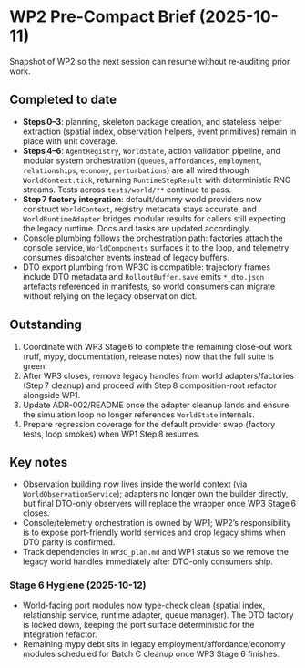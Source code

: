 # WP2 Pre-Compact Brief (2025-10-11)

Snapshot of WP2 so the next session can resume without re-auditing prior work.

## Completed to date
- **Steps 0–3**: planning, skeleton package creation, and stateless helper extraction (spatial index, observation helpers, event primitives) remain in place with unit coverage.
- **Steps 4–6**: `AgentRegistry`, `WorldState`, action validation pipeline, and modular system orchestration (`queues`, `affordances`, `employment`, `relationships`, `economy`, `perturbations`) are all wired through `WorldContext.tick`, returning `RuntimeStepResult` with deterministic RNG streams. Tests across `tests/world/**` continue to pass.
- **Step 7 factory integration**: default/dummy world providers now construct `WorldContext`, registry metadata stays accurate, and `WorldRuntimeAdapter` bridges modular results for callers still expecting the legacy runtime. Docs and tasks are updated accordingly.
- Console plumbing follows the orchestration path: factories attach the console service, `WorldComponents` surfaces it to the loop, and telemetry consumes dispatcher events instead of legacy buffers.
- DTO export plumbing from WP3C is compatible: trajectory frames include DTO metadata and `RolloutBuffer.save` emits `*_dto.json` artefacts referenced in manifests, so world consumers can migrate without relying on the legacy observation dict.

## Outstanding
1. Coordinate with WP3 Stage 6 to complete the remaining close-out work (ruff, mypy, documentation, release notes) now that the full suite is green.
2. After WP3 closes, remove legacy handles from world adapters/factories (Step 7 cleanup) and proceed with Step 8 composition-root refactor alongside WP1.
3. Update ADR-002/README once the adapter cleanup lands and ensure the simulation loop no longer references `WorldState` internals.
4. Prepare regression coverage for the default provider swap (factory tests, loop smokes) when WP1 Step 8 resumes.

## Key notes
- Observation building now lives inside the world context (via
  `WorldObservationService`); adapters no longer own the builder directly, but
  final DTO-only observers will replace the wrapper once WP3 Stage 6 closes.
- Console/telemetry orchestration is owned by WP1; WP2’s responsibility is to expose port-friendly world services and drop legacy shims when DTO parity is confirmed.
- Track dependencies in `WP3C_plan.md` and WP1 status so we remove the legacy world handles immediately after DTO-only consumers ship.

### Stage 6 Hygiene (2025-10-12)
- World-facing port modules now type-check clean (spatial index,
  relationship service, runtime adapter, queue manager). The DTO
  factory is locked down, keeping the port surface deterministic for
  the integration refactor.
- Remaining mypy debt sits in legacy employment/affordance/economy
  modules scheduled for Batch C cleanup once WP3 Stage 6 finishes.
